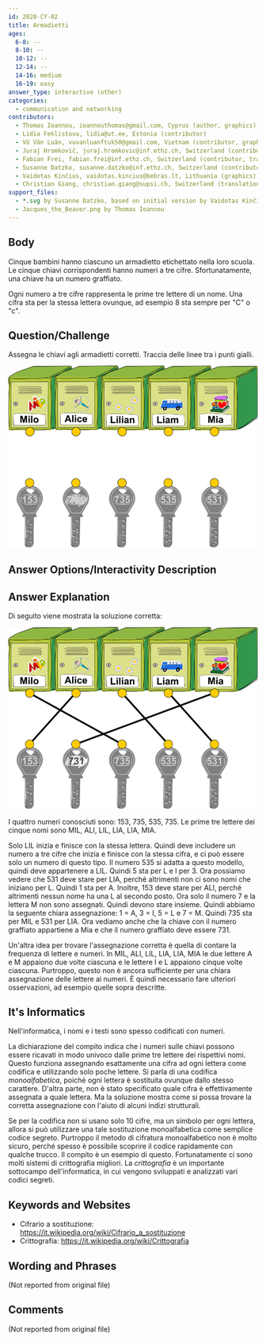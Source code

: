 ```yaml
---
id: 2020-CY-02
title: Armadietti
ages:
  6-8: --
  8-10: --
  10-12: --
  12-14: --
  14-16: medium
  16-19: easy
answer_type: interactive (other)
categories:
  - communication and networking
contributors:
  - Thomas Ioannou, ioannouthomas@gmail.com, Cyprus (author, graphics)
  - Lidia Feklistova, lidia@ut.ee, Estonia (contributor)
  - Vũ Văn Luân, vuvanluanftuk50@gmail.com, Vietnam (contributor, graphics)
  - Juraj Hromkovič, juraj.hromkovic@inf.ethz.ch, Switzerland (contributor)
  - Fabian Frei, fabian.frei@inf.ethz.ch, Switzerland (contributor, translation from English into German)
  - Susanne Datzko, susanne.datzko@inf.ethz.ch, Switzerland (contributor, graphics)
  - Vaidotas Kinčius, vaidotas.kincius@bebras.lt, Lithuania (graphics)
  - Christian Giang, christian.giang@supsi.ch, Switzerland (translation from German into Italian)
support_files:
  - *.svg by Susanne Datzko, based on initial version by Vaidotas Kinčius, initially provided by Vũ Văn Luân
  - Jacques_the_Beaver.png by Thomas Ioannou
---
```



## Body

Cinque bambini hanno ciascuno un armadietto etichettato nella loro scuola. Le cinque chiavi corrispondenti hanno numeri a tre cifre. Sfortunatamente, una chiave ha un numero graffiato.
 
Ogni numero a tre cifre rappresenta le prime tre lettere di un nome. Una cifra sta per la stessa lettera ovunque, ad esempio 8 sta sempre per "C" o "c".


## Question/Challenge

Assegna le chiavi agli armadietti corretti. Traccia delle linee tra i punti gialli.

![](graphics/2020-CY-02_taskbody-compatible.svg "Casiers et clés (400px)")


## Answer Options/Interactivity Description

<!-- empty -->


## Answer Explanation

Di seguito viene mostrata la soluzione corretta:

![](graphics/2020-CY-02_solution-compatible.svg "Solution (400px)")

I quattro numeri conosciuti sono: 153, 735, 535, 735. Le prime tre lettere dei cinque nomi sono MIL, ALI, LIL, LIA, LIA, MIA.
 
Solo LIL inizia e finisce con la stessa lettera. Quindi deve includere un numero a tre cifre che inizia e finisce con la stessa cifra, e ci può essere solo un numero di questo tipo. Il numero 535 si adatta a questo modello, quindi deve appartenere a LIL. Quindi 5 sta per L e I per 3. Ora possiamo vedere che 531 deve stare per LIA, perché altrimenti non ci sono nomi che iniziano per L. Quindi 1 sta per A. Inoltre, 153 deve stare per ALI, perché altrimenti nessun nome ha una L al secondo posto. Ora solo il numero 7 e la lettera M non sono assegnati. Quindi devono stare insieme. Quindi abbiamo la seguente chiara assegnazione: 1 = A, 3 = I, 5 = L e 7 = M. Quindi 735 sta per MIL e 531 per LIA. Ora vediamo anche che la chiave con il numero graffiato appartiene a Mia e che il numero graffiato deve essere 731.

Un'altra idea per trovare l'assegnazione corretta è quella di contare la frequenza di lettere e numeri. In MIL, ALI, LIL, LIA, LIA, MIA le due lettere A e M appaiono due volte ciascuna e le lettere I e L appaiono cinque volte ciascuna. Purtroppo, questo non è ancora sufficiente per una chiara assegnazione delle lettere ai numeri. È quindi necessario fare ulteriori osservazioni, ad esempio quelle sopra descritte. 


## It's Informatics

Nell'informatica, i nomi e i testi sono spesso codificati con numeri. 

La dichiarazione del compito indica che i numeri sulle chiavi possono essere ricavati in modo univoco dalle prime tre lettere dei rispettivi nomi. Questo funziona assegnando esattamente una cifra ad ogni lettera come codifica e utilizzando solo poche lettere. Si parla di una codifica _monoalfabetica_, poiché ogni lettera è sostituita ovunque dallo stesso carattere. D'altra parte, non è stato specificato quale cifra è effettivamente assegnata a quale lettera. Ma la soluzione mostra come si possa trovare la corretta assegnazione con l'aiuto di alcuni indizi strutturali. 

Se per la codifica non si usano solo 10 cifre, ma un simbolo per ogni lettera, allora si può utilizzare una tale sostituzione monoalfabetica come semplice codice segreto. Purtroppo il metodo di cifratura monoalfabetico non è molto sicuro, perché spesso è possibile scoprire il codice rapidamente con qualche trucco. Il compito è un esempio di questo. Fortunatamente ci sono molti sistemi di crittografia migliori. La _crittografia_ è un importante sottocampo dell'informatica, in cui vengono sviluppati e analizzati vari codici segreti.


## Keywords and Websites

 - Cifrario a sostituzione: https://it.wikipedia.org/wiki/Cifrario_a_sostituzione 
 - Crittografia: https://it.wikipedia.org/wiki/Crittografia 


## Wording and Phrases

(Not reported from original file)


## Comments

(Not reported from original file)
